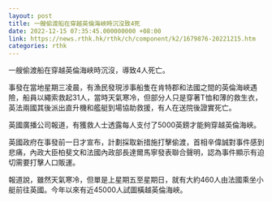 ```yaml
---
layout: post
title: 一艘偷渡船在穿越英倫海峽時沉沒致4死
date: 2022-12-15 07:35:45.000000000 +08:00
link: https://news.rthk.hk/rthk/ch/component/k2/1679876-20221215.htm
categories: rthk
---
```


一艘偷渡船在穿越英倫海峽時沉沒，導致4人死亡。

事發在當地星期三凌晨，有漁民發現涉事船隻在肯特郡和法國之間的英倫海峽遇險，船員以繩索救起31人，當時天氣寒冷，但部分人只是穿著T恤和薄的救生衣，英法兩國其後派出直升機和艦艇到場協助救援，有人在送院後證實死亡。

英國廣播公司報道，有獲救人士透露每人支付了5000英鎊才能夠穿越英倫海峽。

英國政府在事發前一日才宣布，計劃採取新措施打擊偷渡，首相辛偉誠對事件感到悲痛，內政大臣柏斐文和法國內政部長達爾馬寧發表聯合聲明，認為事件顯示有迫切需要打擊人口販運。

報道說，雖然天氣寒冷，但單是上星期五至星期日，就有大約460人由法國乘坐小艇前往英國。今年以來有近45000人試圖橫越英倫海峽。
